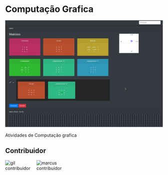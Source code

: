 # Computação Grafica

![pagina_home](./home.gif)

 Atividades de Computação grafica

## Contribuidor

<img align="left" alt="gil contribuidor" width="100" height="100" src="https://github.com/gilberto-009199/ra_rv/assets/38070920/81c16a51-1c86-4c20-a878-e96f81e69f45">
<img align="left" alt="marcus contribuidor" width="100" height="100" src="https://github.com/gilberto-009199/ra_rv/assets/38070920/238057d4-88f6-492d-b4c8-517d7b09066a">
